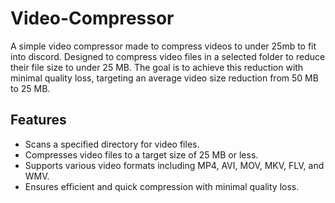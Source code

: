 # Video-Compressor
A simple video compressor made to compress videos to under 25mb to fit into discord. Designed to compress video files in a selected folder to reduce their file size to under 25 MB. The goal is to achieve this reduction with minimal quality loss, targeting an average video size reduction from 50 MB to 25 MB.

## Features

- Scans a specified directory for video files.
- Compresses video files to a target size of 25 MB or less.
- Supports various video formats including MP4, AVI, MOV, MKV, FLV, and WMV.
- Ensures efficient and quick compression with minimal quality loss.
